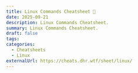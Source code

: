 ```yaml
---
title: Linux Commands Cheatsheet 🔗
date: 2025-09-21
description: Linux Commands Cheatsheet.
summary: Linux Commands Cheatsheet.
draft: false
tags:
categories:
  - Cheatsheets
  - Linux
externalUrl: https://cheats.dhr.wtf/sheet/linux/
---
```

